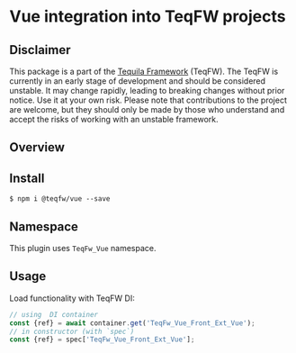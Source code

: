 # Vue integration into TeqFW projects

## Disclaimer

This package is a part of the [Tequila Framework](https://flancer32.com/what-is-teqfw-f84ab4c66abf) (TeqFW). The TeqFW
is currently in an early stage of development and should be considered unstable. It may change rapidly, leading to
breaking changes without prior notice. Use it at your own risk. Please note that contributions to the project are
welcome, but they should only be made by those who understand and accept the risks of working with an unstable
framework.

## Overview

## Install

```shell
$ npm i @teqfw/vue --save 
```

## Namespace

This plugin uses `TeqFw_Vue` namespace.

## Usage

Load functionality with TeqFW DI:

```javascript
// using  DI container
const {ref} = await container.get('TeqFw_Vue_Front_Ext_Vue');
// in constructor (with `spec`)
const {ref} = spec['TeqFw_Vue_Front_Ext_Vue'];
```
